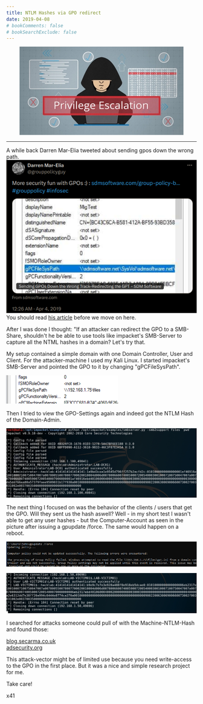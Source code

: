 ```yaml
---
title: NTLM Hashes via GPO redirect
date: 2019-04-08
# bookComments: false
# bookSearchExclude: false
---
```


<p align="center">
  <img src="privesc.jpg" />
</p>

***

A while back Darren Mar-Elia tweeted about sending gpos down the wrong path.
<br>
![Tweet](tweet.png)
<br>
You should read <a href="https://sdmsoftware.com/group-policy-blog/security-related/sending-gpos-down-the-wrong-track-redirecting-the-gpt/" target="_blank">his article</a> before we move on here.

After I was done I thought: "If an attacker can redirect the GPO to a SMB-Share, shouldn't he be able to use tools like impacket's SMB-Server to
capture all the NTML hashes in a domain? Let's try that.

My setup contained a simple domain with one Domain Controller, User and Client. For the attacker-machine I used my Kali Linux.
I started impacket's SMB-Server and pointed the GPO to it by changing "gPCFileSysPath".

![Hax](hax.png)

Then I tried to view the GPO-Settings again and indeed got the NTLM Hash of the Domain-Admin.

![loot-da](loot-da.jpg)

The next thing I focused on was the behavior of the clients / users that get the GPO. Will they sent us the hash aswell?
Well - in my short test I wasn't able to get any user hashes - but the Computer-Account as seen in the picture after issuing a gpupdate /force.
The same would happen on a reboot.

![Maybe](maybe.png)

![loot-ma](loot-ma.jpg)

I searched for attacks someone could pull of with the Machine-NTLM-Hash and found those:

<a href="https://blog.secarma.co.uk/labs/using-machine-account-passwords-during-an-engagement" target="_blank">blog.secarma.co.uk</a>
<br>
<a href="https://adsecurity.org/?p=2753" target="_blank">adsecurity.org</a>

This attack-vector might be of limited use because you need write-access to the GPO in the first place. But it was a nice and simple research project for
me.

Take care!

x41
